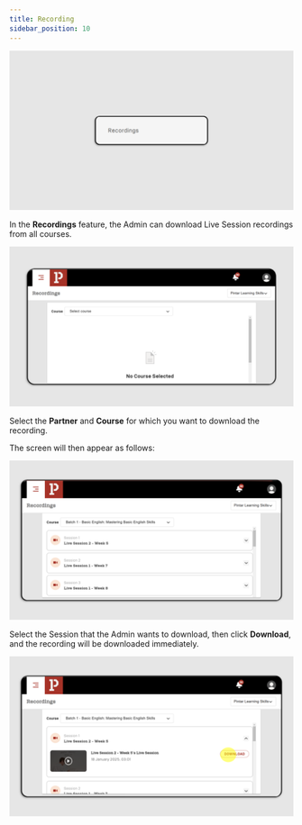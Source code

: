 ```yaml
---
title: Recording
sidebar_position: 10
---
```

![](/img/rec-1.png)

In the **Recordings** feature, the Admin can download Live Session recordings from all courses.

![](/img/rec-2.png)

Select the **Partner** and **Course** for which you want to download the recording.

The screen will then appear as follows:

![](/img/rec-3.png)

Select the Session that the Admin wants to download, then click **Download**, and the recording will be downloaded immediately.

![](/img/rec-4.png)
